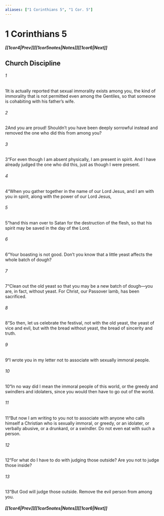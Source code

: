 ```yaml
---
aliases: ["1 Corinthians 5", "1 Cor. 5"]
---
```

# 1 Corinthians 5
##### <span class=arrow-left></span>[[1cor4|Prev]]<span class=navigation-separator></span>[[1cor5notes|Notes]]<span class=navigation-separator></span>[[1cor6|Next]]<span class=arrow-right></span>
## Church Discipline
###### 1
<span class=verse-first>1</span>It is actually reported that sexual immorality exists among you, the kind of immorality that is not permitted even among the Gentiles, so that someone is cohabiting with his father’s wife.
###### 2
<span class=verse-body>2</span>And you are proud! Shouldn’t you have been deeply sorrowful instead and removed the one who did this from among you?
<div class=paragraph-break></div>

###### 3
<span class=verse-first>3</span>“For even though I am absent physically, I am present in spirit. And I have already judged the one who did this, just as though I were present.
###### 4
<span class=verse-body>4</span>“When you gather together in the name of our Lord Jesus, and I am with you in spirit, along with the power of our Lord Jesus,
###### 5
<span class=verse-body>5</span>“hand this man over to Satan for the destruction of the flesh, so that his spirit may be saved in the day of the Lord.
<div class=paragraph-break></div>

###### 6
<span class=verse-first>6</span>“Your boasting is not good. Don’t you know that a little yeast affects the whole batch of dough?
###### 7
<span class=verse-body>7</span>“Clean out the old yeast so that you may be a new batch of dough—you are, in fact, without yeast. For Christ, our Passover lamb, has been sacrificed.
###### 8
<span class=verse-body>8</span>“So then, let us celebrate the festival, not with the old yeast, the yeast of vice and evil, but with the bread without yeast, the bread of sincerity and truth.
<div class=paragraph-break></div>

###### 9
<span class=verse-first>9</span>“I wrote you in my letter not to associate with sexually immoral people.
###### 10
<span class=verse-body>10</span>“In no way did I mean the immoral people of this world, or the greedy and swindlers and idolaters, since you would then have to go out of the world.
###### 11
<span class=verse-body>11</span>“But now I am writing to you not to associate with anyone who calls himself a Christian who is sexually immoral, or greedy, or an idolater, or verbally abusive, or a drunkard, or a swindler. Do not even eat with such a person.
###### 12
<span class=verse-body>12</span>“For what do I have to do with judging those outside? Are you not to judge those inside?
###### 13
<span class=verse-body>13</span>“But God will judge those outside. Remove the evil person from among you.
##### <span class=arrow-left></span>[[1cor4|Prev]]<span class=navigation-separator></span>[[1cor5notes|Notes]]<span class=navigation-separator></span>[[1cor6|Next]]<span class=arrow-right></span>